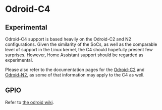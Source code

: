 # Odroid-C4

## Experimental

Odroid-C4 support is based heavily on the Odroid-C2 and N2 configurations. Given the similarity of the SoCs, as well as the comparable level of support in the Linux kernel, the C4 should hopefully present few surprises. However, Home Assistant support should be regarded as experimental.

Please also refer to the documentation pages for the [Odroid-C2](./odroid-c2.md) and [Odroid-N2](./odroid-n2.md), as some of that information may apply to the C4 as well.

## GPIO

Refer to [the odroid wiki](https://wiki.odroid.com/odroid-c4/hardware/expansion_connectors).
